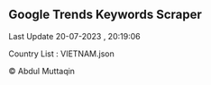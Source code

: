 

## Google Trends Keywords Scraper 
 
Last Update 20-07-2023 , 20:19:06

Country List :
VIETNAM.json



© Abdul Muttaqin 
